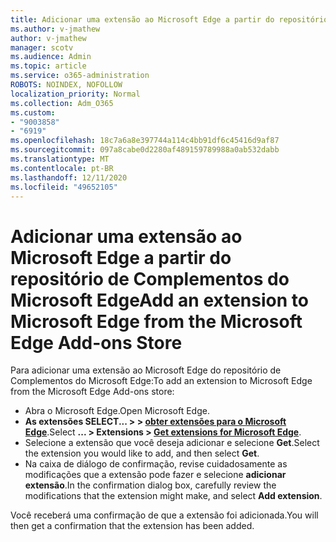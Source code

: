 ```yaml
---
title: Adicionar uma extensão ao Microsoft Edge a partir do repositório de Complementos do Microsoft Edge
ms.author: v-jmathew
author: v-jmathew
manager: scotv
ms.audience: Admin
ms.topic: article
ms.service: o365-administration
ROBOTS: NOINDEX, NOFOLLOW
localization_priority: Normal
ms.collection: Adm_O365
ms.custom:
- "9003858"
- "6919"
ms.openlocfilehash: 18c7a6a8e397744a114c4bb91df6c45416d9af87
ms.sourcegitcommit: 097a8cabe0d2280af489159789988a0ab532dabb
ms.translationtype: MT
ms.contentlocale: pt-BR
ms.lasthandoff: 12/11/2020
ms.locfileid: "49652105"
---
```

# <a name="add-an-extension-to-microsoft-edge-from-the-microsoft-edge-add-ons-store"></a><span data-ttu-id="39592-102">Adicionar uma extensão ao Microsoft Edge a partir do repositório de Complementos do Microsoft Edge</span><span class="sxs-lookup"><span data-stu-id="39592-102">Add an extension to Microsoft Edge from the Microsoft Edge Add-ons Store</span></span>

<span data-ttu-id="39592-103">Para adicionar uma extensão ao Microsoft Edge do repositório de Complementos do Microsoft Edge:</span><span class="sxs-lookup"><span data-stu-id="39592-103">To add an extension to Microsoft Edge from the Microsoft Edge Add-ons store:</span></span>

- <span data-ttu-id="39592-104">Abra o Microsoft Edge.</span><span class="sxs-lookup"><span data-stu-id="39592-104">Open Microsoft Edge.</span></span>
- <span data-ttu-id="39592-105">**As extensões SELECT... > > [obter extensões para o Microsoft Edge](https://go.microsoft.com/fwlink/?linkid=2136408)**.</span><span class="sxs-lookup"><span data-stu-id="39592-105">Select **... > Extensions > [Get extensions for Microsoft Edge](https://go.microsoft.com/fwlink/?linkid=2136408)**.</span></span>
- <span data-ttu-id="39592-106">Selecione a extensão que você deseja adicionar e selecione **Get**.</span><span class="sxs-lookup"><span data-stu-id="39592-106">Select the extension you would like to add, and then select **Get**.</span></span>
- <span data-ttu-id="39592-107">Na caixa de diálogo de confirmação, revise cuidadosamente as modificações que a extensão pode fazer e selecione **adicionar extensão**.</span><span class="sxs-lookup"><span data-stu-id="39592-107">In the confirmation dialog box, carefully review the modifications that the extension might make, and select **Add extension**.</span></span>

<span data-ttu-id="39592-108">Você receberá uma confirmação de que a extensão foi adicionada.</span><span class="sxs-lookup"><span data-stu-id="39592-108">You will then get a confirmation that the extension has been added.</span></span>

